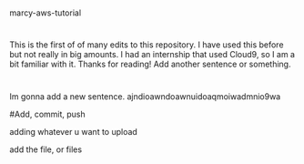#
marcy-aws-tutorial

#
This is the first of of many edits to this repository. I have used this before but not really in big amounts. I had an internship that used Cloud9, so I am a bit familiar with it. Thanks for reading! Add another sentence or something.

#
Im gonna add a new sentence. ajndioawndoawnuidoaqmoiwadmnio9wa

#Add, commit, push


adding whatever u want to upload

add the file, or files 

